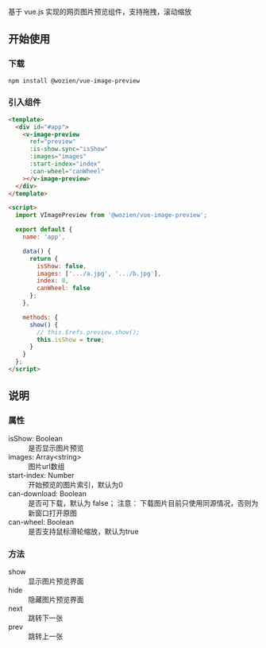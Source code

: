 基于 vue.js 实现的网页图片预览组件，支持拖拽，滚动缩放

## 开始使用

### 下载

```bash
npm install @wozien/vue-image-preview
```

### 引入组件

```html
<template>
  <div id="#app">
    <v-image-preview
      ref="preview"
      :is-show.sync="isShow"
      :images="images"
      :start-index="index"
      :can-wheel="canWheel"
    ></v-image-preview>
  </div>
</template>

<script>
  import VImagePreview from '@wozien/vue-image-preview';

  export default {
    name: 'app',

    data() {
      return {
        isShow: false,
        images: ['.../a.jpg', '.../b.jpg'],
        index: 0,
        canWheel: false
      };
    },

    methods: {
      show() {
        // this.$refs.preview.show();
        this.isShow = true;
      }
    }
  };
</script>
```

## 说明

### 属性

<dl>
  <dt>isShow: Boolean</dt>
  <dd>是否显示图片预览</dd>

  <dt>images: Array&lt;string&gt; </dt>
  <dd>图片url数组</dd>

  <dt>start-index: Number</dt>
  <dd>开始预览的图片索引，默认为0</dd>

  <dt>can-download: Boolean</dt>
  <dd>是否可下载，默认为 false； 注意： 下载图片目前只使用同源情况，否则为新窗口打开原图</dd>

  <dt>can-wheel: Boolean</dt>
  <dd>是否支持鼠标滑轮缩放，默认为true</dd>
</dl>

### 方法

<dl>
  <dt>show</dt>
  <dd>显示图片预览界面</dd>

  <dt>hide</dt>
  <dd>隐藏图片预览界面</dd>

  <dt>next</dt>
  <dd>跳转下一张</dd>

  <dt>prev</dt>
  <dd>跳转上一张</dd> 
</dl>
